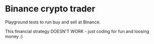 # Binance crypto trader

Playground tests to run buy and sell at Binance.

This financial strategy DOESN'T WORK - just coding for fun and loosing money :) 
